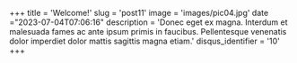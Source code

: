 +++
title = 'Welcome!'
slug = 'post11'
image = 'images/pic04.jpg'
date ="2023-07-04T07:06:16"
description = 'Donec eget ex magna. Interdum et malesuada fames ac ante ipsum primis in faucibus. Pellentesque venenatis dolor imperdiet dolor mattis sagittis magna etiam.'
disqus_identifier = '10'
+++

